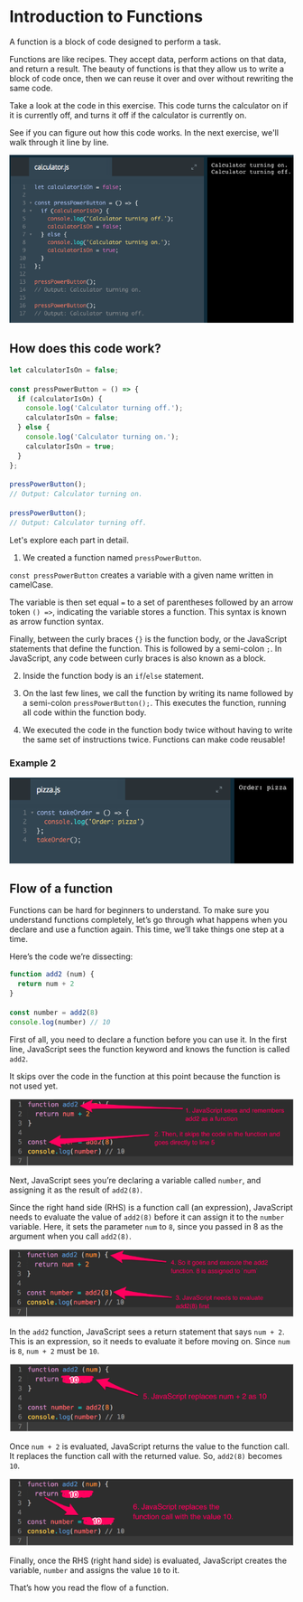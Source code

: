 # Introduction to Functions

A function is a block of code designed to perform a task.

Functions are like recipes. They accept data, perform actions on that data, and return a result. The beauty of functions is that they allow us to write a block of code once, then we can reuse it over and over without rewriting the same code.

Take a look at the code in this exercise. This code turns the calculator on if it is currently off, and turns it off if the calculator is currently on.

See if you can figure out how this code works. In the next exercise, we'll walk through it line by line.

![functions-intro](../functions-intro.png)

## How does this code work?

```js
let calculatorIsOn = false;

const pressPowerButton = () => {
  if (calculatorIsOn) {
    console.log('Calculator turning off.');
    calculatorIsOn = false;
  } else {
    console.log('Calculator turning on.');
    calculatorIsOn = true;
  }
};

pressPowerButton();
// Output: Calculator turning on.

pressPowerButton();
// Output: Calculator turning off.
```

Let's explore each part in detail.

1. We created a function named `pressPowerButton`.

`const pressPowerButton` creates a variable with a given name written in camelCase.

The variable is then set equal `=` to a set of parentheses followed by an arrow token `() =>`, indicating the variable stores a function. This syntax is known as arrow function syntax.

Finally, between the curly braces `{}` is the function body, or the JavaScript statements that define the function. This is followed by a semi-colon `;`. In JavaScript, any code between curly braces is also known as a block.

2. Inside the function body is an `if`/`else` statement. 

3. On the last few lines, we call the function by writing its name followed by a semi-colon `pressPowerButton();`. This executes the function, running all code within the function body. 

4. We executed the code in the function body twice without having to write the same set of instructions twice. Functions can make code reusable!

### Example 2

![functions-example](../functions-example.png)

## Flow of a function

Functions can be hard for beginners to understand. To make sure you understand functions completely, let’s go through what happens when you declare and use a function again. This time, we’ll take things one step at a time.

Here’s the code we’re dissecting:

```js
function add2 (num) {
  return num + 2
}

const number = add2(8)
console.log(number) // 10
```
First of all, you need to declare a function before you can use it. In the first line, JavaScript sees the function keyword and knows the function is called `add2`.

It skips over the code in the function at this point because the function is not used yet.

![function-flow1](../function-flow1.png)

Next, JavaScript sees you’re declaring a variable called `number`, and assigning it as the result of `add2(8)`.

Since the right hand side (RHS) is a function call (an expression), JavaScript needs to evaluate the value of `add2(8)` before it can assign it to the `number` variable. Here, it sets the parameter `num` to `8`, since you passed in 8 as the argument when you call `add2(8)`.

![function-flow2](../function-flow2.png)

In the `add2` function, JavaScript sees a return statement that says `num + 2`. This is an expression, so it needs to evaluate it before moving on. Since `num` is `8`, `num + 2` must be `10`.

![function-flow3](../function-flow3.png)

Once `num + 2` is evaluated, JavaScript returns the value to the function call. It replaces the function call with the returned value. So, `add2(8)` becomes `10`.

![function-flow4](../function-flow4.png)

Finally, once the RHS (right hand side) is evaluated, JavaScript creates the variable, `number` and assigns the value `10` to it.

That’s how you read the flow of a function.

